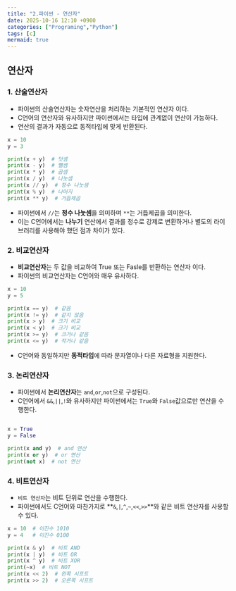 ```yaml
---
title: "2.파이썬 - 연산자"
date: 2025-10-16 12:10 +0900
categories: ["Programing","Python"]
tags: [c]
mermaid: true
---
```

## 연산자
### 1. 산술연산자
- 파이썬의 산술연산자는 숫자연산을 처리하는 기본적인 연산자 이다.
- C언어의 연산자와 유사하지만 파이썬에서는 타입에 관계없이 연산이 가능하다. 
- 연산의 결과가 자동으로 동적타입에 맞게 반환된다.

```python
x = 10
y = 3

print(x + y)  # 덧셈
print(x - y)  # 뺄셈
print(x * y)  # 곱셈
print(x / y)  # 나눗셈
print(x // y)  # 정수 나눗셈
print(x % y)  # 나머지
print(x ** y)  # 거듭제곱

```
- 파이썬에서 `//`는 **정수 나눗셈**을 의미하며 `**`는 거듭제곱을 의미한다.
- 이는 C언어에서는 **나누기** 연산에서 결과를 정수로 강제로 변환하거나 별도의 라이브러리를 사용해야 했던 점과 차이가 있다. 

### 2. 비교연산자
- **비교연산자**는 두 값을 비교하여 True 또는 Fasle를 반환하는 연산자 이다.
- 파이썬의 비교연산자는 C언어와 매우 유사하다.
```python
x = 10
y = 5

print(x == y)  # 같음
print(x != y)  # 같지 않음
print(x > y)  # 크기 비교
print(x < y)  # 크기 비교
print(x >= y)  # 크거나 같음
print(x <= y)  # 작거나 같음

```
- C언어와 동일하지만 **동적타입**에 따라 문자열이나 다른 자료형을 지원한다.

### 3. 논리연산자
- 파이썬에서 **논리연산자**는 `and`,`or`,`not`으로 구성된다.
- C언어에서 `&&`,`||`,`!`와 유사하지만 파이썬에서는 `True`와 `False`값으로만 연산을 수행한다. 
```python

x = True
y = False

print(x and y)  # and 연산
print(x or y)  # or 연산
print(not x)  # not 연산

```
### 4. 비트연산자
- `비트 연산자`는 비트 단위로 연산을 수행한다.
- 파이썬에서도 C언어와 마찬가지로 **`&`,`|`,`^`,`~`,`<<`,`>>`**와 같은 비트 연산자를 사용할 수 있다.
```python
x = 10  # 이진수 1010
y = 4   # 이진수 0100

print(x & y)  # 비트 AND
print(x | y)  # 비트 OR
print(x ^ y)  # 비트 XOR
print(~x)  # 비트 NOT
print(x << 2)  # 왼쪽 시프트
print(x >> 2)  # 오른쪽 시프트
```